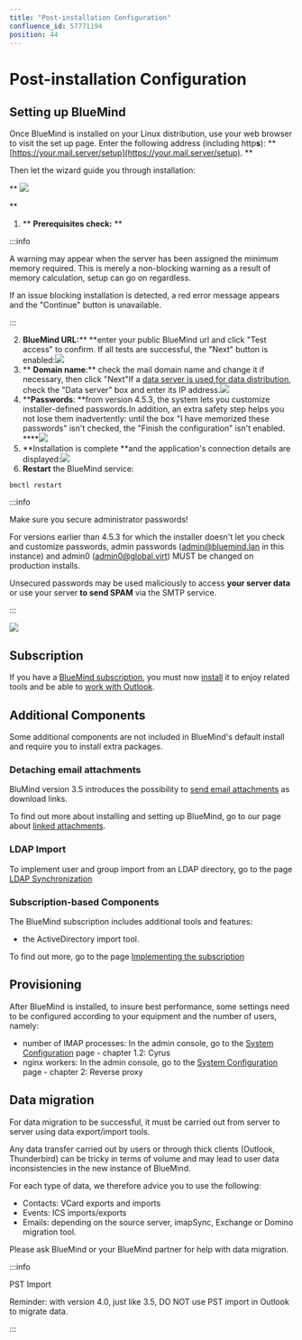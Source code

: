 ```yaml
---
title: "Post-installation Configuration"
confluence_id: 57771194
position: 44
---
```

# Post-installation Configuration


## Setting up BlueMind

Once BlueMind is installed on your Linux distribution, use your web browser to visit the set up page. Enter the following address (including http**s**): **  [https://your.mail.server/setup](https://your.mail.server/setup).  **

Then let the wizard guide you through installation:

** ![](../attachments/57771194/72190216.png) 


**

1. ** **Prerequisites check:** **


:::info

A warning may appear when the server has been assigned the minimum memory required. This is merely a non-blocking warning as a result of memory calculation, setup can go on regardless.

If an issue blocking installation is detected, a red error message appears and the "Continue" button is unavailable.

:::

2. ****BlueMind URL:****** **enter your public BlueMind url and click "Test access" to confirm. If all tests are successful, the "Next" button is enabled:![](../attachments/57771194/72190214.png)
3. ** **Domain name**:** check the mail domain name and change it if necessary, then click "Next"If a [data server is used for data distribution](/Guide_d_installation/Installation/Installation_avec_répartition_des_données_sur_plusieurs_serveurs/), check the "Data server" box and enter its IP address.**![](../attachments/57771194/72190212.png)**
4. ****Passwords**: **from version 4.5.3, the system lets you customize installer-defined passwords.In addition, an extra safety step helps you not lose them inadvertently: until the box "I have memorized these passwords" isn't checked, the "Finish the configuration" isn't enabled. ****![](../attachments/57771194/72190211.png)
5. **Installation is complete **and the application's connection details are displayed:![](../attachments/57771194/72190210.png)
6. **Restart** the BlueMind service:


```
bmctl restart
```


:::info

Make sure you secure administrator passwords!

For versions earlier than 4.5.3 for which the installer doesn't let you check and customize passwords, admin passwords ([admin@bluemind.lan](mailto:admin@bluemind.lan) in this instance) and admin0 ([admin0@global.virt](mailto:admin0@global.virt)) MUST be changed on production installs.

Unsecured passwords may be used maliciously to access **your server data** or use your server **to send SPAM** via the SMTP service. 

:::

![](../attachments/57771194/72190209.png)

## Subscription

If you have a [BlueMind subscription](/Guide_de_l_administrateur/La_souscription_BlueMind/), you must now [install](/Guide_d_installation/Mise_en_œuvre_de_la_souscription/) it to enjoy related tools and be able to [work with Outlook](/Guide_de_l_administrateur/La_souscription_BlueMind/Mise_en_œuvre_de_MAPI_pour_Outlook/).

## Additional Components

Some additional components are not included in BlueMind's default install and require you to install extra packages.

### Detaching email attachments

BluMind version 3.5 introduces the possibility to [send email attachments](/Guide_de_l_utilisateur/La_messagerie/Fichiers_volumineux_et_détachement_des_pièces_jointes/) as download links.

To find out more about installing and setting up BlueMind, go to our page about [linked attachments](/Guide_de_l_administrateur/Configuration/Détachement_des_pièces_jointes/).

### LDAP Import

To implement user and group import from an LDAP directory, go to the page [LDAP Synchronization](/Guide_de_l_administrateur/Gestion_des_entités/Synchronisation_LDAP/)

### Subscription-based Components

The BlueMind subscription includes additional tools and features:

- the ActiveDirectory import tool.


To find out more, go to the page [Implementing the subscription](/Guide_d_installation/Mise_en_œuvre_de_la_souscription/)

## Provisioning

After BlueMind is installed, to insure best performance, some settings need to be configured according to your equipment and the number of users, namely:

- number of IMAP processes: In the admin console, go to the [System Configuration](/Guide_de_l_administrateur/Configuration/Configuration_système/) page - chapter 1.2: Cyrus
- nginx workers: In the admin console, go to the  [System Configuration](/Guide_de_l_administrateur/Configuration/Configuration_système/)  page - chapter 2: Reverse proxy


## Data migration

For data migration to be successful, it must be carried out from server to server using data export/import tools.

Any data transfer carried out by users or through thick clients (Outlook, Thunderbird) can be tricky in terms of volume and may lead to user data inconsistencies in the new instance of BlueMind.

For each type of data, we therefore advice you to use the following:

- Contacts: VCard exports and imports
- Events: ICS imports/exports
- Emails: depending on the source server, imapSync, Exchange or Domino migration tool.


Please ask BlueMind or your BlueMind partner for help with data migration.


:::info

PST Import

Reminder: with version 4.0, just like 3.5, DO NOT use PST import in Outlook to migrate data.

:::


